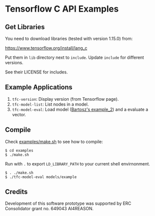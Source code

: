 # Tensorflow C API Examples

## Get Libraries ##

You need to download libraries (tested with version 1.15.0) from:

   https://www.tensorflow.org/install/lang_c

Put them in `lib` directory next to `include`.  Update `include` for different versions.

See their LICENSE for includes.

## Example Applications ##

1) `tfc-version`: Display version (from Tensorflow page).
2) `tfc-model-list`: List nodes in a model.
3) `tfc-model-eval`: Load model ([Bartosz's example_2](https://github.com/BartoszPiotrowski/tensorflow-save-in-python-load-in-cpp/tree/master/example_2)) and a evaluate a vector.

## Compile ##

Check [examples/make.sh](examples/make.sh) to see how to compile:

   ```shell
   $ cd examples
   $ ./make.sh
   ```

Run with `.` to export `LD_LIBRARY_PATH` to your current shell envirnonment.

   ```shell
   $ . ./make.sh
   $ ./tfc-model-eval models/example
   ```

## Credits ##

Development of this software prototype was supported by ERC Consolidator grant no. 649043 AI4REASON.

